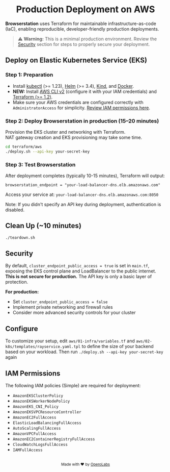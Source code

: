 <h1 align="center">Production Deployment on AWS</h1>

**Browserstation** uses Terraform for maintainable infrastructure-as-code (IaC), enabling reproducible, developer-friendly production deployments.

> ⚠️ **Warning:** This is a minimal production environment. Review the [Security](#security) section for steps to properly secure your deployment.

## Deploy on Elastic Kubernetes Service (EKS)

### Step 1: Preparation

- Install [kubectl](https://kubernetes.io/docs/tasks/tools/) (>= 1.23), [Helm](https://helm.sh/docs/intro/install/) (>= 3.4), [Kind](https://kind.sigs.k8s.io/), and [Docker](https://docs.docker.com/get-docker/).
- **NEW:** Install [AWS CLI v2](https://docs.aws.amazon.com/cli/latest/userguide/getting-started-install.html) (configure it with your IAM credentials) and [Terraform (>= 1.2)](https://developer.hashicorp.com/terraform/install).
- Make sure your AWS credentials are configured correctly with `AdministratorAccess` for simplicity. [Review IAM permissions here](#iam-permissions).

### Step 2: Deploy Browserstation in production (15–20 minutes)

Provision the EKS cluster and networking with Terraform.  
NAT gateway creation and EKS provisioning may take some time.

```bash
cd terraform/aws
./deploy.sh --api-key your-secret-key
```

### Step 3: Test Browserstation

After deployment completes (typically 10-15 minutes), Terraform will output:
```
browserstation_endpoint = "your-load-balancer-dns.elb.amazonaws.com"
```

Access your service at:
  `your-load-balancer-dns.elb.amazonaws.com:8050`

Note: If you didn't specify an API key during deployment, authentication is disabled.


## Clean Up (\~10 minutes)

```bash
./teardown.sh
```

## Security

By default, `cluster_endpoint_public_access = true` is set in `main.tf`, exposing the EKS control plane and LoadBalancer to the public internet.
**This is not secure for production.** The API key is only a basic layer of protection.

**For production:**

* Set `cluster_endpoint_public_access = false`
* Implement private networking and firewall rules
* Consider more advanced security controls for your cluster

## Configure

To customize your setup, edit `aws/01-infra/variables.tf` and `aws/02-k8s/templates/rayservice.yaml.tpl` to define the size of your backend based on your workload. Then run `./deploy.sh --api-key your-secret-key` again


## IAM Permissions

The following IAM policies (Simple) are required for deployment:

* `AmazonEKSClusterPolicy`
* `AmazonEKSWorkerNodePolicy`
* `AmazonEKS_CNI_Policy`
* `AmazonEKSVPCResourceController`
* `AmazonEC2FullAccess`
* `ElasticLoadBalancingFullAccess`
* `AutoScalingFullAccess`
* `AmazonVPCFullAccess`
* `AmazonEC2ContainerRegistryFullAccess`
* `CloudWatchLogsFullAccess`
* `IAMFullAccess`

<br>
<div align="center">
  <sub>
    Made with ❤️ by <a href="https://www.operolabs.com/">OperoLabs</a>
  </sub>
</div>
